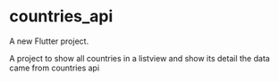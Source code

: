 # countries_api

A new Flutter project.

A project to show all countries in a listview and show its detail
the data came from countries api 
